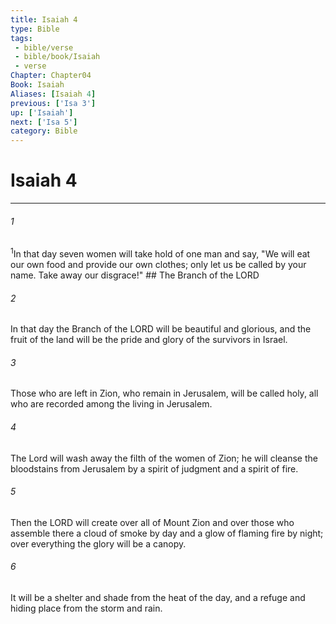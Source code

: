 ```yaml
---
title: Isaiah 4
type: Bible
tags:
 - bible/verse
 - bible/book/Isaiah
 - verse
Chapter: Chapter04
Book: Isaiah
Aliases: [Isaiah 4]
previous: ['Isa 3']
up: ['Isaiah']
next: ['Isa 5']
category: Bible
---
```

# Isaiah 4

***


###### 1 
<sup class="versenum mid-line">1</sup>In that day seven women will take hold of one man and say, "We will eat our own food and provide our own clothes; only let us be called by your name. Take away our disgrace!" ## The Branch of the LORD 

###### 2 
In that day the Branch of the LORD will be beautiful and glorious, and the fruit of the land will be the pride and glory of the survivors in Israel. 

###### 3 
Those who are left in Zion, who remain in Jerusalem, will be called holy, all who are recorded among the living in Jerusalem. 

###### 4 
The Lord will wash away the filth of the women of Zion; he will cleanse the bloodstains from Jerusalem by a spirit of judgment and a spirit of fire. 

###### 5 
Then the LORD will create over all of Mount Zion and over those who assemble there a cloud of smoke by day and a glow of flaming fire by night; over everything the glory will be a canopy. 

###### 6 
It will be a shelter and shade from the heat of the day, and a refuge and hiding place from the storm and rain. 

